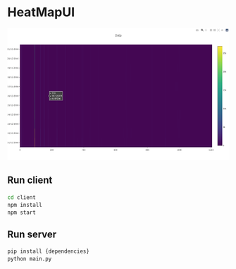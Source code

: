 # HeatMapUI

<img src="./client/sample/sample.png" height="300">

## Run client 
```bash
cd client 
npm install
npm start
```

## Run server
```bash
pip install {dependencies}
python main.py
```